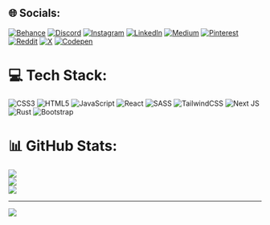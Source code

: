 
## 🌐 Socials:
[![Behance](https://img.shields.io/badge/Behance-1769ff?logo=behance&logoColor=white)](https://behance.net/hossein-np) [![Discord](https://img.shields.io/badge/Discord-%237289DA.svg?logo=discord&logoColor=white)](https://discord.gg/hossein-np) [![Instagram](https://img.shields.io/badge/Instagram-%23E4405F.svg?logo=Instagram&logoColor=white)](https://instagram.com/hossein-np) [![LinkedIn](https://img.shields.io/badge/LinkedIn-%230077B5.svg?logo=linkedin&logoColor=white)](https://linkedin.com/in/hossein-np) [![Medium](https://img.shields.io/badge/Medium-12100E?logo=medium&logoColor=white)](https://medium.com/@hossein-np) [![Pinterest](https://img.shields.io/badge/Pinterest-%23E60023.svg?logo=Pinterest&logoColor=white)](https://pinterest.com/hossein-np) [![Reddit](https://img.shields.io/badge/Reddit-%23FF4500.svg?logo=Reddit&logoColor=white)](https://reddit.com/user/hossein-np) [![X](https://img.shields.io/badge/X-black.svg?logo=X&logoColor=white)](https://x.com/hossein-np) [![Codepen](https://img.shields.io/badge/Codepen-000000?style=for-the-badge&logo=codepen&logoColor=white)](https://codepen.io/hossein-np) 

# 💻 Tech Stack:
![CSS3](https://img.shields.io/badge/css3-%231572B6.svg?style=for-the-badge&logo=css3&logoColor=white) ![HTML5](https://img.shields.io/badge/html5-%23E34F26.svg?style=for-the-badge&logo=html5&logoColor=white) ![JavaScript](https://img.shields.io/badge/javascript-%23323330.svg?style=for-the-badge&logo=javascript&logoColor=%23F7DF1E) ![React](https://img.shields.io/badge/react-%2320232a.svg?style=for-the-badge&logo=react&logoColor=%2361DAFB) ![SASS](https://img.shields.io/badge/SASS-hotpink.svg?style=for-the-badge&logo=SASS&logoColor=white) ![TailwindCSS](https://img.shields.io/badge/tailwindcss-%2338B2AC.svg?style=for-the-badge&logo=tailwind-css&logoColor=white) ![Next JS](https://img.shields.io/badge/Next-black?style=for-the-badge&logo=next.js&logoColor=white) ![Rust](https://img.shields.io/badge/rust-%23000000.svg?style=for-the-badge&logo=rust&logoColor=white) ![Bootstrap](https://img.shields.io/badge/bootstrap-%238511FA.svg?style=for-the-badge&logo=bootstrap&logoColor=white)
# 📊 GitHub Stats:
![](https://github-readme-stats.vercel.app/api?username=hossein-np&theme=dark&hide_border=false&include_all_commits=true&count_private=false)<br/>
![](https://github-readme-streak-stats.herokuapp.com/?user=hossein-np&theme=dark&hide_border=false)<br/>
![](https://github-readme-stats.vercel.app/api/top-langs/?username=hossein-np&theme=dark&hide_border=false&include_all_commits=true&count_private=false&layout=compact)

---
[![](https://visitcount.itsvg.in/api?id=hossein-np&icon=10&color=0)](https://visitcount.itsvg.in)

<!-- Proudly created with GPRM ( https://gprm.itsvg.in ) -->
